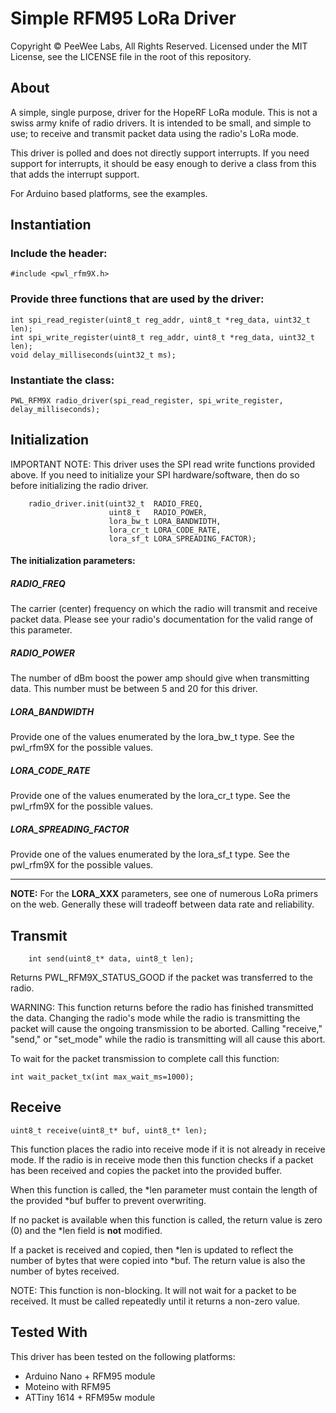 # Simple RFM95 LoRa Driver

Copyright © PeeWee Labs, All Rights Reserved.  Licensed under the MIT License, see the LICENSE file in the root of this repository.

## About
A simple, single purpose, driver for the HopeRF LoRa module.  This is not a swiss army knife of radio drivers.  It is intended to be small, and simple to use;  to receive and transmit packet data using the radio's LoRa mode.

This driver is polled and does not directly support interrupts.  If you need support for interrupts, it should be easy enough to derive a class from this that adds the interrupt support.

For Arduino based platforms, see the examples.

## Instantiation
### Include the header:

    #include <pwl_rfm9X.h>
### Provide three functions that are used by the driver:

    int spi_read_register(uint8_t reg_addr, uint8_t *reg_data, uint32_t len);
    int spi_write_register(uint8_t reg_addr, uint8_t *reg_data, uint32_t len);
    void delay_milliseconds(uint32_t ms);

### Instantiate the class:

    PWL_RFM9X radio_driver(spi_read_register, spi_write_register, delay_milliseconds);
## Initialization
IMPORTANT NOTE:  This driver uses the SPI read write functions provided above.  If you need to initialize your SPI hardware/software, then do so before initializing the radio driver.

        radio_driver.init(uint32_t  RADIO_FREQ,
                          uint8_t   RADIO_POWER,
                          lora_bw_t LORA_BANDWIDTH,
                          lora_cr_t LORA_CODE_RATE,
                          lora_sf_t LORA_SPREADING_FACTOR);
#### The initialization parameters:
##### RADIO_FREQ
The carrier (center) frequency on which the radio will transmit and receive packet data.  Please see your radio's documentation for the valid range of this parameter.
##### RADIO_POWER
The number of dBm boost the power amp should give when transmitting data.  This number must be between 5 and 20 for this driver.
##### LORA_BANDWIDTH
Provide one of the values enumerated by the lora_bw_t type.  See the pwl_rfm9X for the possible values.
##### LORA_CODE_RATE
Provide one of the values enumerated by the lora_cr_t type.  See the pwl_rfm9X for the possible values.
##### LORA_SPREADING_FACTOR
Provide one of the values enumerated by the lora_sf_t type.  See the pwl_rfm9X for the possible values.

---
**NOTE:** For the **LORA_XXX** parameters, see one of numerous LoRa primers on the web.  Generally these will tradeoff between data rate and reliability.
## Transmit

        int send(uint8_t* data, uint8_t len);
Returns PWL_RFM9X_STATUS_GOOD if the packet was transferred to the radio.

WARNING:  This function returns before the radio has finished transmitted the data.  Changing the radio's mode while the radio is transmitting the packet will cause the ongoing transmission to be aborted.  Calling "receive," "send," or "set_mode" while the radio is transmitting will all cause this abort.

To wait for the packet transmission to complete call this function:

    int wait_packet_tx(int max_wait_ms=1000);
## Receive

    uint8_t receive(uint8_t* buf, uint8_t* len);
This function places the radio into receive mode if it is not already in receive mode.  If the radio is in receive mode then this function checks if a packet has been received and copies the packet into the provided buffer.

When this function is called, the *len parameter must contain the length of the provided *buf buffer to prevent overwriting.

If no packet is available when this function is called, the return value is zero (0) and the *len field is **not** modified.

If a packet is received and copied, then *len is updated to reflect the number of bytes that were copied into *buf.  The return value is also the number of bytes received.

NOTE:  This function is non-blocking.  It will not wait for a packet to be received.  It must be called repeatedly until it returns a non-zero value.
## Tested With
This driver has been tested on the following platforms:

 - Arduino Nano + RFM95 module
 - Moteino with RFM95
 - ATTiny 1614 + RFM95w module
